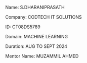Name: S.DHARANIPRASATH

Company: CODTECH IT SOLUTIONS

ID: CT08DS5789

Domain: MACHINE LEARNING

Duration: AUG TO SEPT 2024

Mentor Name: MUZAMMIL AHMED

